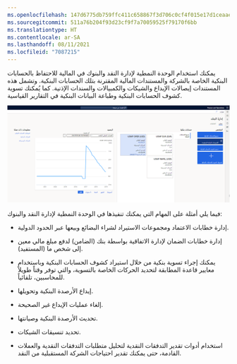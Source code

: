 ```yaml
---
ms.openlocfilehash: 147d6775db759ffc411c658867f3d706c0cf4f015e17d1ceaae03094c3041ea3
ms.sourcegitcommit: 511a76b204f93d23cf9f7a70059525f79170f6bb
ms.translationtype: HT
ms.contentlocale: ar-SA
ms.lasthandoff: 08/11/2021
ms.locfileid: "7087215"
---
```



يمكنك استخدام الوحدة النمطية لإدارة النقد والبنوك في المالية للاحتفاظ بالحسابات البنكية الخاصة بالشركة والمستندات المالية المقترنة بتلك الحسابات البنكية. وتشمل هذه المستندات إيصالات الإيداع والشيكات والكمبيالات والسندات الإذنية. كما يُمكنك تسوية كشوف الحسابات البنكية‬ وطباعة البيانات البنكية في التقارير القياسية.

[![لقطة شاشة لصفحة إدارة البنك.](../media/bank-management.png)](../media/bank-management.png#lightbox)


فيما يلي أمثلة على المهام التي يمكنك تنفيذها في الوحدة النمطية لإدارة النقد والبنوك:

-   إدارة خطابات الاعتماد ومجموعات الاستيراد لشراء البضائع وبيعها عبر الحدود الدولية.

-   إدارة خطابات الضمان لإدارة الاتفاقية بواسطة بنك (الضامن) لدفع مبلغ مالي معين إلى شخص ما (المستفيد).

-   يمكنك إجراء تسوية بنكية من خلال استيراد كشوف الحسابات البنكية وباستخدام معايير قاعدة المطابقة لتحديد الحركات الخاصة بالتسوية، والتي توفر وقتاً طويلاً للمحاسبين، تلقائياً.

-   إيداع الأرصدة البنكية وتحويلها.

-   إلغاء عمليات الإيداع غير الصحيحة.

-   تحديث الأرصدة البنكية وصيانتها.

-   تحديد تنسيقات الشيكات.

-   استخدام أدوات تقدير التدفقات النقدية لتحليل متطلبات التدفقات النقدية والعملات القادمة، حتى يمكنك تقدير احتياجات الشركة المستقبلية من النقد.
